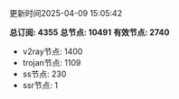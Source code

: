 更新时间2025-04-09 15:05:42

**总订阅: 4355**
**总节点: 10491**
**有效节点: 2740**
- v2ray节点: 1400
- trojan节点: 1109
- ss节点: 230
- ssr节点: 1
